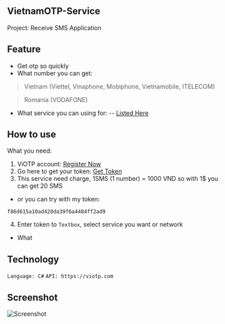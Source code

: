 ## VietnamOTP-Service
Project: Receive SMS Application

## Feature
- Get otp so quickly
- What number you can get: 
> Vietnam (Viettel, Vinaphone, Mobiphone, Vietnamobile, ITELECOM)

> Romania (VODAFONE)
- What service you can using for:
-- [Listed Here](https://pastebin.com/raw/gFmEbcfV)

## How to use
What you need:
1. ViOTP account: [Register Now](https://viotp.com/Account/Register)
2. Go here to get your token: [Get Token](https://viotp.com/Account/ApiDocument2)
3. This service need charge, 1SMS (1 number) = 1000 VND so with 1$ you can get 20 SMS

- or you can try with my token: 
```
f86d615a10ad420da39f6a4484ff2ad9
```
4. Enter token to `Textbox`, select service you want or network

- What 
## Technology
```Language: C#```
```API: https://viotp.com```

## Screenshot
![Screenshot](https://i.paste.pics/0d56c5a74e0c50a5589d8b315c28be69.png)
